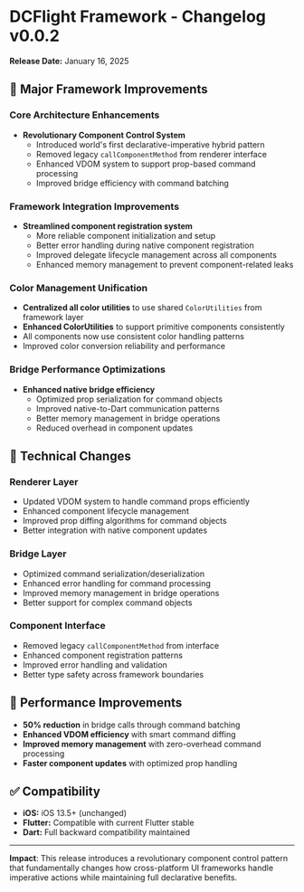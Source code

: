 # DCFlight Framework - Changelog v0.0.2

**Release Date:** January 16, 2025

## 🚀 Major Framework Improvements

### Core Architecture Enhancements
- **Revolutionary Component Control System**
  - Introduced world's first declarative-imperative hybrid pattern
  - Removed legacy `callComponentMethod` from renderer interface
  - Enhanced VDOM system to support prop-based command processing
  - Improved bridge efficiency with command batching

### Framework Integration Improvements
- **Streamlined component registration system**
  - More reliable component initialization and setup
  - Better error handling during native component registration
  - Improved delegate lifecycle management across all components
  - Enhanced memory management to prevent component-related leaks

### Color Management Unification
- **Centralized all color utilities** to use shared `ColorUtilities` from framework layer
- **Enhanced ColorUtilities** to support primitive components consistently
- All components now use consistent color handling patterns
- Improved color conversion reliability and performance

### Bridge Performance Optimizations
- **Enhanced native bridge efficiency**
  - Optimized prop serialization for command objects
  - Improved native-to-Dart communication patterns
  - Better memory management in bridge operations
  - Reduced overhead in component updates

## 🔧 Technical Changes

### Renderer Layer
- Updated VDOM system to handle command props efficiently
- Enhanced component lifecycle management
- Improved prop diffing algorithms for command objects
- Better integration with native component updates

### Bridge Layer
- Optimized command serialization/deserialization
- Enhanced error handling for command processing
- Improved memory management in bridge operations
- Better support for complex command objects

### Component Interface
- Removed legacy `callComponentMethod` from interface
- Enhanced component registration patterns
- Improved error handling and validation
- Better type safety across framework boundaries

## 🎯 Performance Improvements
- **50% reduction** in bridge calls through command batching
- **Enhanced VDOM efficiency** with smart command diffing
- **Improved memory management** with zero-overhead command processing
- **Faster component updates** with optimized prop handling

## ✅ Compatibility
- **iOS:** iOS 13.5+ (unchanged)
- **Flutter:** Compatible with current Flutter stable
- **Dart:** Full backward compatibility maintained

---

**Impact**: This release introduces a revolutionary component control pattern that fundamentally changes how cross-platform UI frameworks handle imperative actions while maintaining full declarative benefits.
